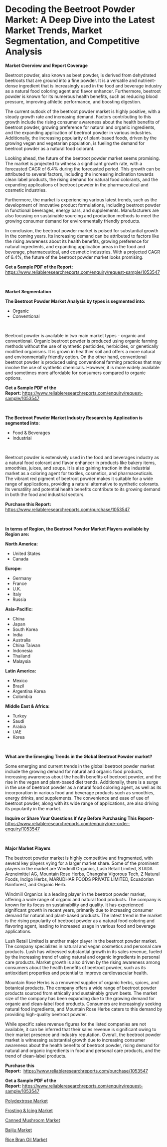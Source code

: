<p><h1>Decoding the Beetroot Powder Market: A Deep Dive into the Latest Market Trends, Market Segmentation, and Competitive Analysis</h1></p><p><strong>Market Overview and Report Coverage</strong></p>
<p><p>Beetroot powder, also known as beet powder, is derived from dehydrated beetroots that are ground into a fine powder. It is a versatile and nutrient-dense ingredient that is increasingly used in the food and beverage industry as a natural food coloring agent and flavor enhancer. Furthermore, beetroot powder is known for its numerous health benefits, such as reducing blood pressure, improving athletic performance, and boosting digestion.</p><p>The current outlook of the beetroot powder market is highly positive, with a steady growth rate and increasing demand. Factors contributing to this growth include the rising consumer awareness about the health benefits of beetroot powder, growing preference for natural and organic ingredients, and the expanding application of beetroot powder in various industries. Additionally, the increasing popularity of plant-based foods, driven by the growing vegan and vegetarian population, is fueling the demand for beetroot powder as a natural food colorant.</p><p>Looking ahead, the future of the beetroot powder market seems promising. The market is projected to witness a significant growth rate, with a forecasted CAGR of 6.4% during the forecasted period. This growth can be attributed to several factors, including the increasing inclination towards clean label products, the rising demand for natural food colorants, and the expanding applications of beetroot powder in the pharmaceutical and cosmetic industries.</p><p>Furthermore, the market is experiencing various latest trends, such as the development of innovative product formulations, including beetroot powder in functional beverages, energy bars, and supplements. Manufacturers are also focusing on sustainable sourcing and production methods to meet the growing consumer demand for environmentally friendly products.</p><p>In conclusion, the beetroot powder market is poised for substantial growth in the coming years. Its increasing demand can be attributed to factors like the rising awareness about its health benefits, growing preference for natural ingredients, and expanding application areas in the food and beverage, pharmaceutical, and cosmetic industries. With a projected CAGR of 6.4%, the future of the beetroot powder market looks promising.</p></p>
<p><strong>Get a Sample PDF of the Report:</strong> <a href="https://www.reliableresearchreports.com/enquiry/request-sample/1053547">https://www.reliableresearchreports.com/enquiry/request-sample/1053547</a></p>
<p>&nbsp;</p>
<p><strong>Market Segmentation</strong></p>
<p><strong>The Beetroot Powder Market Analysis by types is segmented into:</strong></p>
<p><ul><li>Organic</li><li>Conventional</li></ul></p>
<p>&nbsp;</p>
<p><p>Beetroot powder is available in two main market types - organic and conventional. Organic beetroot powder is produced using organic farming methods without the use of synthetic pesticides, herbicides, or genetically modified organisms. It is grown in healthier soil and offers a more natural and environmentally friendly option. On the other hand, conventional beetroot powder is produced using conventional farming practices that may involve the use of synthetic chemicals. However, it is more widely available and sometimes more affordable for consumers compared to organic options.</p></p>
<p><strong>Get a Sample PDF of the Report:</strong>&nbsp;<a href="https://www.reliableresearchreports.com/enquiry/request-sample/1053547">https://www.reliableresearchreports.com/enquiry/request-sample/1053547</a></p>
<p>&nbsp;</p>
<p><strong>The Beetroot Powder Market Industry Research by Application is segmented into:</strong></p>
<p><ul><li>Food & Beverages</li><li>Industrial</li></ul></p>
<p>&nbsp;</p>
<p><p>Beetroot powder is extensively used in the food and beverages industry as a natural food colorant and flavor enhancer in products like bakery items, smoothies, juices, and soups. It is also gaining traction in the industrial market as a coloring agent for textiles, cosmetics, and pharmaceuticals. The vibrant red pigment of beetroot powder makes it suitable for a wide range of applications, providing a natural alternative to synthetic colorants. Its versatility and potential health benefits contribute to its growing demand in both the food and industrial sectors.</p></p>
<p><strong>Purchase this Report:</strong>&nbsp; <a href="https://www.reliableresearchreports.com/purchase/1053547">https://www.reliableresearchreports.com/purchase/1053547</a></p>
<p>&nbsp;</p>
<p><strong>In terms of Region, the Beetroot Powder Market Players available by Region are:</strong></p>
<p>
    <p> <strong> North America: </strong>
        <ul>
            <li>United States</li>
            <li>Canada</li>
        </ul>
        </p> 
    <p> <strong> Europe: </strong>
        <ul>
            <li>Germany</li>
            <li>France</li>
            <li>U.K.</li>
            <li>Italy</li>
            <li>Russia</li>
        </ul>
        </p> 
    <p> <strong> Asia-Pacific: </strong>
        <ul>
            <li>China</li>
            <li>Japan</li>
            <li>South Korea</li>
            <li>India</li>
            <li>Australia</li>
            <li>China Taiwan</li>
            <li>Indonesia</li>
            <li>Thailand</li>
            <li>Malaysia</li>
        </ul>
        </p> 
    <p> <strong> Latin America: </strong>
        <ul>
            <li>Mexico</li>
            <li>Brazil</li>
            <li>Argentina Korea</li>
            <li>Colombia</li>
        </ul>
        </p> 
    <p> <strong> Middle East & Africa: </strong>
        <ul>
            <li>Turkey</li>
            <li>Saudi</li>
            <li>Arabia</li>
            <li>UAE</li>
            <li>Korea</li>
        </ul>
    </p>
    </p>
<p>&nbsp;</p>
<p><strong>What are the Emerging Trends in the Global Beetroot Powder market?</strong></p>
<p><p>Some emerging and current trends in the global beetroot powder market include the growing demand for natural and organic food products, increasing awareness about the health benefits of beetroot powder, and the rise in the vegan and plant-based diet trends. Additionally, there is a surge in the use of beetroot powder as a natural food coloring agent, as well as its incorporation in various food and beverage products such as smoothies, energy drinks, and supplements. The convenience and ease of use of beetroot powder, along with its wide range of applications, are also driving its popularity in the market.</p></p>
<p><strong>Inquire or Share Your Questions If Any Before Purchasing This Report</strong>- <a href="https://www.reliableresearchreports.com/enquiry/pre-order-enquiry/1053547">https://www.reliableresearchreports.com/enquiry/pre-order-enquiry/1053547</a></p>
<p>&nbsp;</p>
<p><strong>Major Market Players</strong></p>
<p><p>The beetroot powder market is highly competitive and fragmented, with several key players vying for a larger market share. Some of the prominent players in the market are Windmill Organics, Lush Retail Limited, STADA Arzneimittel AG, Mountain Rose Herbs, Changsha Vigorous Tech, Z Natural Foods, Indigo Herbs, MARUDHAR FOODS PRIVATE LIMITED, Ecuadorian Rainforest, and Organic Herb.</p><p>Windmill Organics is a leading player in the beetroot powder market, offering a wide range of organic and natural food products. The company is known for its focus on sustainability and quality. It has experienced significant growth in recent years, primarily due to increasing consumer demand for natural and plant-based products. The latest trend in the market is the rising popularity of beetroot powder as a natural food coloring and flavoring agent, leading to increased usage in various food and beverage applications. </p><p>Lush Retail Limited is another major player in the beetroot powder market. The company specializes in natural and vegan cosmetics and personal care products. Lush has witnessed substantial growth in its sales revenue, fueled by the increasing trend of using natural and organic ingredients in personal care products. Market growth is also driven by the rising awareness among consumers about the health benefits of beetroot powder, such as its antioxidant properties and potential to improve cardiovascular health.</p><p>Mountain Rose Herbs is a renowned supplier of organic herbs, spices, and botanical products. The company offers a wide range of beetroot powder products sourced from ethically and sustainably grown beets. The market size of the company has been expanding due to the growing demand for organic and clean-label food products. Consumers are increasingly seeking natural food ingredients, and Mountain Rose Herbs caters to this demand by providing high-quality beetroot powder.</p><p>While specific sales revenue figures for the listed companies are not available, it can be inferred that their sales revenue is significant owing to their market presence and industry reputation. Overall, the beetroot powder market is witnessing substantial growth due to increasing consumer awareness about the health benefits of beetroot powder, rising demand for natural and organic ingredients in food and personal care products, and the trend of clean-label products.</p></p>
<p><strong>Purchase this Report:</strong>&nbsp;&nbsp;<a href="https://www.reliableresearchreports.com/purchase/1053547">https://www.reliableresearchreports.com/purchase/1053547</a></p>
<p></p>
<p><strong>Get a Sample PDF of the Report:</strong>&nbsp;<a href="https://www.reliableresearchreports.com/enquiry/request-sample/1053547">https://www.reliableresearchreports.com/enquiry/request-sample/1053547</a></p>
<p><p><a href="https://github.com/sndrkn/Market-Research-Report-List-2/blob/main/polydextrose-market.md">Polydextrose Market</a></p><p><a href="https://github.com/merzlyukov93/Market-Research-Report-List-2/blob/main/frosting-icing-market.md">Frosting & Icing Market</a></p><p><a href="https://github.com/sofyaavrova/Market-Research-Report-List-2/blob/main/canned-mushroom-market.md">Canned Mushroom Market</a></p><p><a href="https://github.com/kholmovskayalyudmila/Market-Research-Report-List-2/blob/main/baijiu-market.md">Baijiu Market</a></p><p><a href="https://github.com/melchekhinf/Market-Research-Report-List-2/blob/main/rice-bran-oil-market.md">Rice Bran Oil Market</a></p></p>